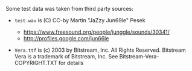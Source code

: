 Some test data was taken from third party sources:

* ```test.wav``` is (C) CC-by Martin "JaZzy Jun69le" Pesek
  * https://www.freesound.org/people/junggle/sounds/30341/
  * http://profiles.google.com/jun66le

* ```Vera.ttf``` is (c) 2003 by Bitstream, Inc. All Rights Reserved.
  Bitstream Vera is a trademark of Bitstream, Inc.
  See Bitstream-Vera-COPYRIGHT.TXT for details
